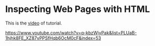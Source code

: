 # Inspecting Web Pages with HTML

This is the [video](https://www.youtube.com/watch?v=q-kbzWjyPak&list=PLUaB-1hjhk8FE_XZ87vPPSfHqb6OcM0cF&index=53) of tutorial.

https://www.youtube.com/watch?v=q-kbzWjyPak&list=PLUaB-1hjhk8FE_XZ87vPPSfHqb6OcM0cF&index=53
